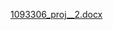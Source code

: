 [1093306_proj__2.docx](https://github.com/Sun910301/3-bit-Histroy-Predictor/files/9816612/1093306_proj__2.docx)
